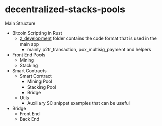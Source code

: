 # decentralized-stacks-pools

Main Structure

- Bitcoin Scripting in Rust
  - [z_development](bitcoin-scripting/src/bitcoin_wallet/z-development) folder contains the code format that is used in the main app
    - mainly p2tr_transaction, pox_multisig_payment and helpers
- Front End Pools
  - Mining
  - Stacking
- Smart Contracts
  - Smart Contract
    - Mining Pool
    - Stacking Pool
    - Bridge
  - Utils
    - Auxiliary SC snippet examples that can be useful
- Bridge
  - Front End
  - Back End
